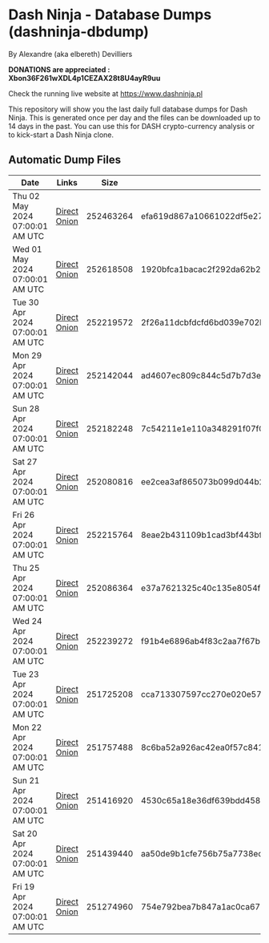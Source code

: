 # Dash Ninja - Database Dumps (dashninja-dbdump)
By Alexandre (aka elbereth) Devilliers

**DONATIONS are appreciated : Xbon36F261wXDL4p1CEZAX28t8U4ayR9uu**

Check the running live website at https://www.dashninja.pl

This repository will show you the last daily full database dumps for Dash Ninja. This is generated once per day and the files can be downloaded up to 14 days in the past.
You can use this for DASH crypto-currency analysis or to kick-start a Dash Ninja clone.


## Automatic Dump Files
| Date | Links | Size | SHA256 |
|--|--|--|--|
| Thu 02 May 2024 07:00:01 AM UTC | [Direct](https://oshi.at/qULY) [Onion](http://5ety7tpkim5me6eszuwcje7bmy25pbtrjtue7zkqqgziljwqy3rrikqd.onion/qULY) | 252463264 | efa619d867a10661022df5e2706c5dadbc008b51d7b84216d11de8bfc43a8076 | 
| Wed 01 May 2024 07:00:01 AM UTC | [Direct](https://oshi.at/WJCF) [Onion](http://5ety7tpkim5me6eszuwcje7bmy25pbtrjtue7zkqqgziljwqy3rrikqd.onion/WJCF) | 252618508 | 1920bfca1bacac2f292da62b2d9aa8345475205186067556d2a713e3bb4df7d4 | 
| Tue 30 Apr 2024 07:00:01 AM UTC | [Direct](https://oshi.at/ZESe) [Onion](http://5ety7tpkim5me6eszuwcje7bmy25pbtrjtue7zkqqgziljwqy3rrikqd.onion/ZESe) | 252219572 | 2f26a11dcbfdcfd6bd039e702bfff771b09d73879a8a94904de237b77b7ab7e4 | 
| Mon 29 Apr 2024 07:00:01 AM UTC | [Direct](https://oshi.at/jDVx) [Onion](http://5ety7tpkim5me6eszuwcje7bmy25pbtrjtue7zkqqgziljwqy3rrikqd.onion/jDVx) | 252142044 | ad4607ec809c844c5d7b7d3e2ecf55ba95205108df8086d8fa468b5567060da8 | 
| Sun 28 Apr 2024 07:00:01 AM UTC | [Direct](https://oshi.at/tNfD) [Onion](http://5ety7tpkim5me6eszuwcje7bmy25pbtrjtue7zkqqgziljwqy3rrikqd.onion/tNfD) | 252182248 | 7c54211e1e110a348291f07f0ae66c5da589ba43703d99b9173de931e612162f | 
| Sat 27 Apr 2024 07:00:01 AM UTC | [Direct](https://oshi.at/hHDx) [Onion](http://5ety7tpkim5me6eszuwcje7bmy25pbtrjtue7zkqqgziljwqy3rrikqd.onion/hHDx) | 252080816 | ee2cea3af865073b099d044b261db9ba7eb3dec76d664b4492f7bc2db57c06de | 
| Fri 26 Apr 2024 07:00:01 AM UTC | [Direct](https://oshi.at/szoZ) [Onion](http://5ety7tpkim5me6eszuwcje7bmy25pbtrjtue7zkqqgziljwqy3rrikqd.onion/szoZ) | 252215764 | 8eae2b431109b1cad3bf443bf999a05a7e4369e98af50b41465fde5df598fc35 | 
| Thu 25 Apr 2024 07:00:01 AM UTC | [Direct](https://oshi.at/AtMq) [Onion](http://5ety7tpkim5me6eszuwcje7bmy25pbtrjtue7zkqqgziljwqy3rrikqd.onion/AtMq) | 252086364 | e37a7621325c40c135e8054f40748e8096dea7f954fd610db6fe14c319ba53d6 | 
| Wed 24 Apr 2024 07:00:01 AM UTC | [Direct](https://oshi.at/rwRE) [Onion](http://5ety7tpkim5me6eszuwcje7bmy25pbtrjtue7zkqqgziljwqy3rrikqd.onion/rwRE) | 252239272 | f91b4e6896ab4f83c2aa7f67b11310071d44fcd22f0779096133461c9c644721 | 
| Tue 23 Apr 2024 07:00:01 AM UTC | [Direct](https://oshi.at/nquV) [Onion](http://5ety7tpkim5me6eszuwcje7bmy25pbtrjtue7zkqqgziljwqy3rrikqd.onion/nquV) | 251725208 | cca713307597cc270e020e57594510d01268b1b62ceb0cff45983f389383067f | 
| Mon 22 Apr 2024 07:00:01 AM UTC | [Direct](https://oshi.at/NxEu) [Onion](http://5ety7tpkim5me6eszuwcje7bmy25pbtrjtue7zkqqgziljwqy3rrikqd.onion/NxEu) | 251757488 | 8c6ba52a926ac42ea0f57c841e9683a8c3c6c3d5675d65be7f9266b28c4779a9 | 
| Sun 21 Apr 2024 07:00:01 AM UTC | [Direct](https://oshi.at/cPDj) [Onion](http://5ety7tpkim5me6eszuwcje7bmy25pbtrjtue7zkqqgziljwqy3rrikqd.onion/cPDj) | 251416920 | 4530c65a18e36df639bdd458d6022aed489736eb25970563f0f79878769382e2 | 
| Sat 20 Apr 2024 07:00:01 AM UTC | [Direct](https://oshi.at/jdFw) [Onion](http://5ety7tpkim5me6eszuwcje7bmy25pbtrjtue7zkqqgziljwqy3rrikqd.onion/jdFw) | 251439440 | aa50de9b1cfe756b75a7738ecd0973eb0b2ae80e65453a2a588ae1d89fb503ef | 
| Fri 19 Apr 2024 07:00:01 AM UTC | [Direct](https://oshi.at/jEdLB) [Onion](http://5ety7tpkim5me6eszuwcje7bmy25pbtrjtue7zkqqgziljwqy3rrikqd.onion/jEdLB) | 251274960 | 754e792bea7b847a1ac0ca675467e41a49211e3b25c2a502997506530debff59 | 
